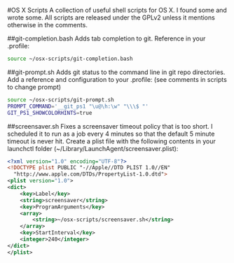 #OS X Scripts
A collection of useful shell scripts for OS X. I found some and wrote some. All scripts are released under the GPLv2 unless it mentions otherwise in the comments.

##git-completion.bash
Adds tab completion to git. Reference in your .profile:
```sh
source ~/osx-scripts/git-completion.bash
```

##git-prompt.sh
Adds git status to the command line in git repo directories. Add a reference and configuration to your .profile: (see comments in scripts to change prompt)
```sh
source ~/osx-scripts/git-prompt.sh
PROMPT_COMMAND='__git_ps1 "\u@\h:\w" "\\\$ "'
GIT_PS1_SHOWCOLORHINTS=true
```

##screensaver.sh
Fixes a screensaver timeout policy that is too short. I scheduled it to run as a job every 4 minutes so that the default 5 minute timeout is never hit. Create a plist file with the following contents in your launchctl folder (~/Library/LaunchAgent/screensaver.plist):
```xml
<?xml version="1.0" encoding="UTF-8"?>
<!DOCTYPE plist PUBLIC "-//Apple//DTD PLIST 1.0//EN"
  "http://www.apple.com/DTDs/PropertyList-1.0.dtd">
<plist version="1.0">
<dict>
    <key>Label</key>
    <string>screensaver</string>
    <key>ProgramArguments</key>
    <array>
        <string>~/osx-scripts/screensaver.sh</string>
    </array>
    <key>StartInterval</key>
    <integer>240</integer>
</dict>
</plist>
```
